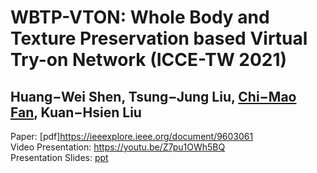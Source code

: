 # WBTP-VTON: Whole Body and Texture Preservation based Virtual Try-on Network (ICCE-TW 2021)  
## Huang−Wei Shen, Tsung−Jung Liu, [Chi−Mao Fan](https://github.com/FanChiMao), Kuan−Hsien Liu  
Paper: [pdf]https://ieeexplore.ieee.org/document/9603061  
Video Presentation: https://youtu.be/Z7pu1OWh5BQ  
Presentation Slides: [ppt](https://docs.google.com/presentation/d/1lIqj52-GAHFrm3VQDkXBu7k1AacJlklT/edit?usp=sharing&ouid=104762418693108298860&rtpof=true&sd=true)  

